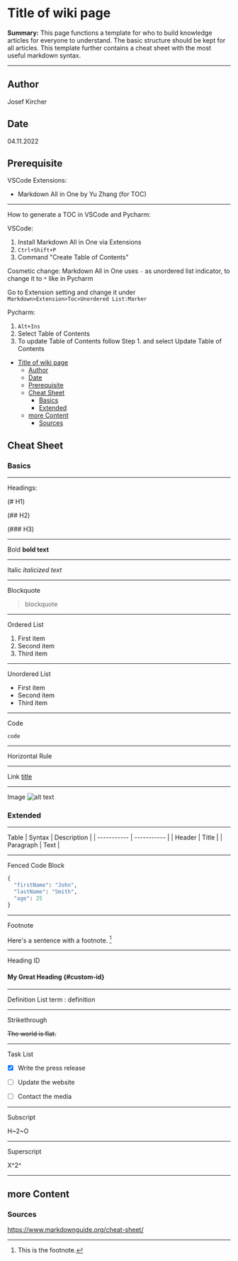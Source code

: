 # Title of wiki page

**Summary:** This page functions a template for who to build knowledge articles for everyone to understand. The basic structure should be kept for all articles. This template further contains a cheat sheet with the most useful markdown syntax.

---

## Author

Josef Kircher

## Date

04.11.2022

## Prerequisite

VSCode Extensions:

* Markdown All in One by Yu Zhang (for TOC)

---

How to generate a TOC in VSCode and Pycharm:

VSCode:

1. Install Markdown All in One via Extensions
2. ``Ctrl+Shift+P``
3. Command "Create Table of Contents"

Cosmetic change: Markdown All in One uses `-` as unordered list indicator, to change it to `*` like in Pycharm

Go to Extension setting and change it under `Markdown>Extension>Toc>Unordered List:Marker`

Pycharm:

1. ``Alt+Ins``
2. Select Table of Contents
3. To update Table of Contents follow Step 1. and select Update Table of Contents

<!-- TOC -->
* [Title of wiki page](#title-of-wiki-page)
  * [Author](#author)
  * [Date](#date)
  * [Prerequisite](#prerequisite)
  * [Cheat Sheet](#cheat-sheet)
    * [Basics](#basics)
    * [Extended](#extended)
  * [more Content](#more-content)
    * [Sources](#sources)
<!-- TOC -->

## Cheat Sheet

### Basics

---

Headings:

(# H1)

(## H2)

(### H3)

---
Bold **bold text**

---
Italic *italicized text*

---
Blockquote

> blockquote
---
Ordered List

1. First item
2. Second item
3. Third item

---
Unordered List

* First item
* Second item
* Third item

---
Code  

`code`

---

Horizontal Rule

---

Link
[title](https://www.example.com)

---
Image
![alt text](image.jpg)

### Extended

---
Table
| Syntax | Description |
| ----------- | ----------- |
| Header | Title |
| Paragraph | Text |

---
Fenced Code Block

```python
{
  "firstName": "John",
  "lastName": "Smith",
  "age": 25
}
```

---
Footnote  

Here's a sentence with a footnote. [^1]

[^1]: This is the footnote.

---
Heading ID  

#### My Great Heading {#custom-id}

---
Definition List
term
: definition

---
Strikethrough  

~~The world is flat.~~

---

Task List

* [x] Write the press release
* [ ] Update the website

* [ ] Contact the media

---

Subscript  

H~2~O

---

Superscript  

X^2^

---

## more Content

### Sources

<https://www.markdownguide.org/cheat-sheet/>
